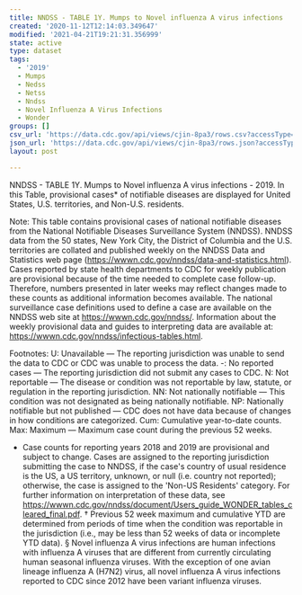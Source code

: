 ```yaml
---
title: NNDSS - TABLE 1Y. Mumps to Novel influenza A virus infections
created: '2020-11-12T12:14:03.349647'
modified: '2021-04-21T19:21:31.356999'
state: active
type: dataset
tags:
  - '2019'
  - Mumps
  - Nedss
  - Netss
  - Nndss
  - Novel Influenza A Virus Infections
  - Wonder
groups: []
csv_url: 'https://data.cdc.gov/api/views/cjin-8pa3/rows.csv?accessType=DOWNLOAD'
json_url: 'https://data.cdc.gov/api/views/cjin-8pa3/rows.json?accessType=DOWNLOAD'
layout: post

---
```

NNDSS - TABLE 1Y. Mumps to Novel influenza A virus infections - 2019. In this Table, provisional cases* of notifiable diseases are displayed for United States, U.S. territories, and Non-U.S. residents. 

Note: 
This table contains provisional cases of national notifiable diseases from the National Notifiable Diseases Surveillance System (NNDSS). NNDSS data from the 50 states, New York City, the District of Columbia and the U.S. territories are collated and published weekly on the NNDSS Data and Statistics web page (https://wwwn.cdc.gov/nndss/data-and-statistics.html). Cases reported by state health departments to CDC for weekly publication are provisional because of the time needed to complete case follow-up. Therefore, numbers presented in later weeks may reflect changes made to these counts as additional information becomes available. The national surveillance case definitions used to define a case are available on the NNDSS web site at https://wwwn.cdc.gov/nndss/. Information about the weekly provisional data and guides to interpreting data are available at: https://wwwn.cdc.gov/nndss/infectious-tables.html. 

Footnotes:
U: Unavailable — The reporting jurisdiction was unable to send the data to CDC or CDC was unable to process the data.
-: No reported cases — The reporting jurisdiction did not submit any cases to CDC.
N: Not reportable — The disease or condition was not reportable by law, statute, or regulation in the reporting jurisdiction.
NN: Not nationally notifiable — This condition was not designated as being nationally notifiable.
NP: Nationally notifiable but not published — CDC does not have data because of changes in how conditions are categorized.
Cum: Cumulative year-to-date counts.
Max: Maximum — Maximum case count during the previous 52 weeks.
* Case counts for reporting years 2018 and 2019 are provisional and subject to change. Cases are assigned to the reporting jurisdiction submitting the case to NNDSS, if the case's country of usual residence is the US, a US territory, unknown, or null (i.e. country not reported); otherwise, the case is assigned to the 'Non-US Residents' category. For further information on interpretation of these data, see https://wwwn.cdc.gov/nndss/document/Users_guide_WONDER_tables_cleared_final.pdf. 
† Previous 52 week maximum and cumulative YTD are determined from periods of time when the condition was reportable in the jurisdiction (i.e., may be less than 52 weeks of data or incomplete YTD data). 
§ Novel influenza A virus infections are human infections with influenza A viruses that are different from currently circulating human seasonal influenza viruses. With the exception of one avian lineage influenza A (H7N2) virus, all novel influenza A virus infections reported to CDC since 2012 have been variant influenza viruses.
